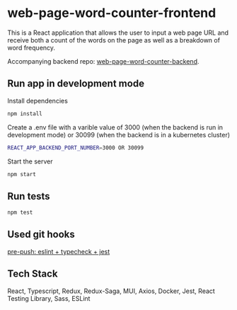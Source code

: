 # web-page-word-counter-frontend

This is a React application that allows the user to input a web page URL and receive both a count of the words on the page as well as a breakdown of word frequency.

Accompanying backend repo: [web-page-word-counter-backend](https://github.com/W-E-Robinson/web-page-word-counter-backend).

## Run app in development mode

Install dependencies

```bash
npm install
```

Create a .env file with a varible value of 3000 (when the backend is run in development mode) or 30099 (when the backend is in a kubernetes cluster)

```bash
REACT_APP_BACKEND_PORT_NUMBER=3000 OR 30099
```

Start the server

```bash
npm start
```

## Run tests

```bash
npm test
```

## Used git hooks

[pre-push: eslint + typecheck + jest](https://github.com/W-E-Robinson/git-hooks/blob/main/pre-push/eslint-tsc-jest.sh)

## Tech Stack

React, Typescript, Redux, Redux-Saga, MUI, Axios, Docker, Jest, React Testing Library, Sass, ESLint
